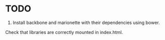 # TODO

1. Install backbone and marionette with their dependencies using bower.

Check that libraries are correctly mounted in index.html.
